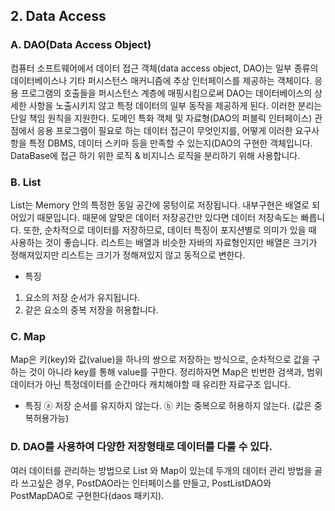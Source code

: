 ## 2. Data Access

### A. DAO(Data Access Object)
컴퓨터 소프트웨어에서 데이터 접근 객체(data access object, DAO)는 일부 종류의 데이터베이스나 기타 퍼시스턴스 매커니즘에 추상 인터페이스를 제공하는 객체이다. 응용 프로그램의 호출들을 퍼시스턴스 계층에 매핑시킴으로써 DAO는 데이터베이스의 상세한 사항을 노출시키지 않고 특정 데이터의 일부 동작을 제공하게 된다. 이러한 분리는 단일 책임 원칙을 지원한다. 도메인 특화 객체 및 자료형(DAO의 퍼블릭 인터페이스) 관점에서 응용 프로그램이 필요로 하는 데이터 접근이 무엇인지를, 어떻게 이러한 요구사항을 특정 DBMS, 데이터 스키마 등을 만족할 수 있는지(DAO의 구현한 객체입니다. DataBase에 접근 하기 위한 로직 & 비지니스 로직을 분리하기 위해 사용합니다.
### B. List
List는 Memory 안의 특정한 동일 공간에 뭉텅이로 저장됩니다.
내부구현은 배열로 되어있기 때문입니다. 때문에 알맞은 데이터 저장공간만 있다면 데이터 저장속도는 빠릅니다.
또한, 순차적으로 데이터를 저장하므로, 데이터 특징이 포지션별로 의미가 있을 때 사용하는 것이 좋습니다.
리스트는 배열과 비슷한 자바의 자료형인지만 배열은 크기가 정해져있지만 리스트는 크기가 정해져있지 않고 동적으로 변한다.
- 특징
1) 요소의 저장 순서가 유지됩니다.
2) 같은 요소의 중복 저장을 허용합니다.

### C. Map
Map은 키(key)와 값(value)을 하나의 쌍으로 저장하는 방식으로, 순차적으로 값을 구하는 것이 아니라 key를 통해 value를 구한다.
정리하자면 Map은 빈번한 검색과, 범위데이터가 아닌 특정데이터를 순간마다 캐치해야할 때 유리한 자료구조 입니다.
- 특징
ⓐ 저장 순서를 유지하지 않는다.
ⓑ 키는 중복으로 허용하지 않는다. (값은 중복허용가능)

### D. DAO를 사용하여 다양한 저장형태로 데이터를 다룰 수 있다.
여러 데이터를 관리하는 방법으로 List 와 Map이 있는데 두개의 데이터 관리 방법을 골라 쓰고싶은 경우,
PostDAO라는 인터페이스를 만들고, PostListDAO와 PostMapDAO로 구현한다(daos 패키지).